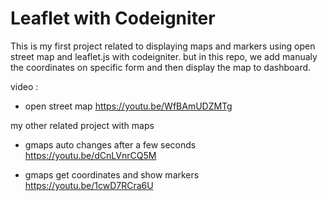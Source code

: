 # Leaflet with Codeigniter

This is my first project related to displaying maps and markers using open street map and leaflet.js with codeigniter.
but in this repo, we add manualy the coordinates on specific form and then display the map to dashboard.

video : 
- open street map
https://youtu.be/WfBAmUDZMTg



my other related project with maps

- gmaps auto changes after a few seconds
https://youtu.be/dCnLVnrCQ5M

- gmaps get coordinates and show markers
https://youtu.be/1cwD7RCra6U

